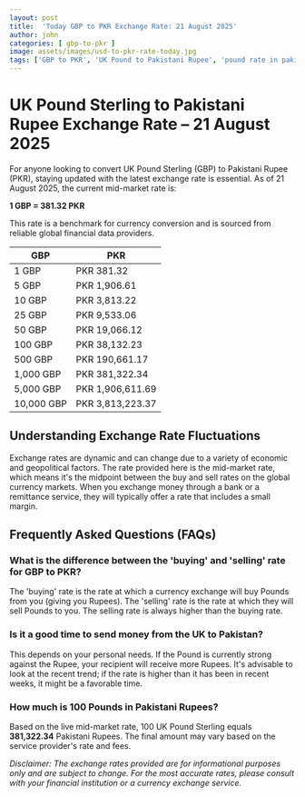```yaml
---
layout: post
title:  'Today GBP to PKR Exchange Rate: 21 August 2025'
author: john
categories: [ gbp-to-pkr ]
image: assets/images/usd-to-pkr-rate-today.jpg
tags: ['GBP to PKR', 'UK Pound to Pakistani Rupee', 'pound rate in pakistan', 'great britain pound to pkr', 'uk to pakistan money transfer']
---
```


# UK Pound Sterling to Pakistani Rupee Exchange Rate – 21 August 2025

For anyone looking to convert UK Pound Sterling (GBP) to Pakistani Rupee (PKR), staying updated with the latest exchange rate is essential. As of 21 August 2025, the current mid-market rate is:

**1 GBP = 381.32 PKR**

This rate is a benchmark for currency conversion and is sourced from reliable global financial data providers.

| GBP | PKR |
| --- | --- |
| 1 GBP | PKR 381.32 |
| 5 GBP | PKR 1,906.61 |
| 10 GBP | PKR 3,813.22 |
| 25 GBP | PKR 9,533.06 |
| 50 GBP | PKR 19,066.12 |
| 100 GBP | PKR 38,132.23 |
| 500 GBP | PKR 190,661.17 |
| 1,000 GBP | PKR 381,322.34 |
| 5,000 GBP | PKR 1,906,611.69 |
| 10,000 GBP | PKR 3,813,223.37 |


## Understanding Exchange Rate Fluctuations

Exchange rates are dynamic and can change due to a variety of economic and geopolitical factors. The rate provided here is the mid-market rate, which means it's the midpoint between the buy and sell rates on the global currency markets. When you exchange money through a bank or a remittance service, they will typically offer a rate that includes a small margin.

## Frequently Asked Questions (FAQs)

### What is the difference between the 'buying' and 'selling' rate for GBP to PKR?

The 'buying' rate is the rate at which a currency exchange will buy Pounds from you (giving you Rupees). The 'selling' rate is the rate at which they will sell Pounds to you. The selling rate is always higher than the buying rate.

### Is it a good time to send money from the UK to Pakistan?

This depends on your personal needs. If the Pound is currently strong against the Rupee, your recipient will receive more Rupees. It's advisable to look at the recent trend; if the rate is higher than it has been in recent weeks, it might be a favorable time.

### How much is 100 Pounds in Pakistani Rupees?

Based on the live mid-market rate, 100 UK Pound Sterling equals **381,322.34** Pakistani Rupees. The final amount may vary based on the service provider's rate and fees.



*Disclaimer: The exchange rates provided are for informational purposes only and are subject to change. For the most accurate rates, please consult with your financial institution or a currency exchange service.*
